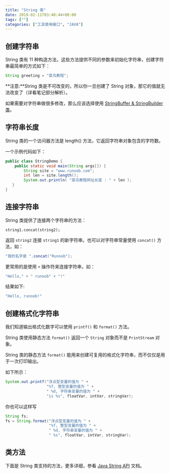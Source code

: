 ```yaml
---
title: "String 类"
date: 2019-02-11T03:40:44+08:00
tags: [""]
categories: ["工具使用接口", "JAVA"]
---
```



## 创建字符串

String 类有 11 种构造方法，这些方法提供不同的参数来初始化字符串，创建字符串最简单的方式如下：

```java
String greeting = "菜鸟教程";
```

**注意:**String 类是不可改变的，所以你一旦创建了 String 对象，那它的值就无法改变了（详看笔记部分解析）。

如果需要对字符串做很多修改，那么应该选择使用 [StringBuffer & StringBuilder 类](http://www.runoob.com/java/java-stringbuffer.html)。

## 字符串长度

String 类的一个访问器方法是 length() 方法，它返回字符串对象包含的字符数。

一个示例代码如下：

```java
public class StringDemo {
    public static void main(String args[]) {
        String site = "www.runoob.com";
        int len = site.length();
        System.out.println( "菜鸟教程网址长度 : " + len );
   }
}
```

## 连接字符串

String 类提供了连接两个字符串的方法：

`string1.concat(string2);`

返回 `string2` 连接 `string1` 的新字符串。也可以对字符串常量使用 `concat()` 方法，如：

```java
"我的名字是 ".concat("Runoob");
```

更常用的是使用 `+` 操作符来连接字符串，如：

```java
"Hello," + " runoob" + "!"
```

结果如下:

```java
"Hello, runoob!"
```

## 创建格式化字符串

我们知道输出格式化数字可以使用 `printf()` 和 `format()` 方法。

String 类使用静态方法 `format()` 返回一个 `String` 对象而不是 `PrintStream` 对象。

String 类的静态方法 `format()` 能用来创建可复用的格式化字符串，而不仅仅是用于一次打印输出。

如下所示：

```java
System.out.printf("浮点型变量的值为 " +
                  "%f, 整型变量的值为 " +
                  " %d, 字符串变量的值为 " +
                  "is %s", floatVar, intVar, stringVar);
```

你也可以这样写

```java
String fs;
fs = String.format("浮点型变量的值为 " +
                   "%f, 整型变量的值为 " +
                   " %d, 字符串变量的值为 " +
                   " %s", floatVar, intVar, stringVar);
```

## 类方法

下面是 String 类支持的方法，更多详细，参看 [Java String API](http://www.runoob.com/manual/jdk1.6/java/lang/String.html) 文档。
